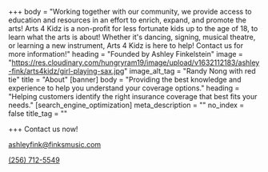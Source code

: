+++
body = "Working together with our community, we provide access to education and resources in an effort to enrich, expand, and promote the arts! Arts 4 Kidz is a non-profit for less fortunate kids up to the age of 18, to learn what the arts is about! Whether it's dancing, signing, musical theatre, or learning a new instrument, Arts 4 Kidz is here to help! Contact us for more information!"
heading = "Founded by Ashley Finkelstein"
image = "https://res.cloudinary.com/hungryram19/image/upload/v1632112183/ashley-fink/arts4kidz/girl-playing-sax.jpg"
image_alt_tag = "Randy Nong with red tie"
title = "About"
[banner]
body = "Providing the best knowledge and experience to help you understand your coverage options."
heading = "Helping customers identify the right insurance coverage that best fits your needs."
[search_engine_optimization]
meta_description = ""
no_index = false
title_tag = ""

+++
Contact us now! 

ashleyfink@finksmusic.com

[(256) 712-5549](tel:%28256%29%20712-5549)